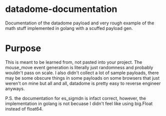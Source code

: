 # datadome-documentation
Documentation of the datadome payload and very rough example of the math stuff implemented in golang with a scuffed payload gen.

# Purpose
This is meant to be learned from, not pasted into your project. The mouse_move event generation is literally just randomness and probably wouldn't pass on scale. I also didn't collect a lot of sample payloads, there may be some obscure things in some payloads on some browsers that just weren't on mine but all and all, datadome is pretty easy to reverse engineer anyways.

P.S. the documentation for es_sigmdn is infact correct, however, the implementation in golang is not becuase I didn't feel like using big.Float instead of float64.
